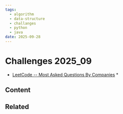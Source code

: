 ```yaml
---
tags:
  - algorithm
  - data-structure
  - challanges
  - python
  - java
date: 2025-09-28
---
```

Challenges 2025_09
==================

* [LeetCode -- Most Asked Questions By Companies](https://nikhilm25.github.io/RelevantLeetcode/)
  * 

Content
---------------


Related
----------------------------


